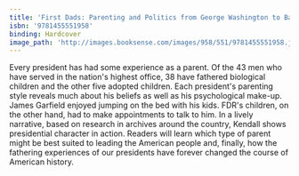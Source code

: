 ```yaml
---
title: 'First Dads: Parenting and Politics from George Washington to Barack Obama'
isbn: '9781455551958'
binding: Hardcover
image_path: 'http://images.booksense.com/images/958/551/9781455551958.jpg'
---
```



Every president has had some experience as a parent. Of the 43 men who have served in the nation's highest office, 38 have fathered biological children and the other five adopted children. Each president's parenting style reveals much about his beliefs as well as his psychological make-up. James Garfield enjoyed jumping on the bed with his kids. FDR's children, on the other hand, had to make appointments to talk to him. In a lively narrative, based on research in archives around the country, Kendall shows presidential character in action. Readers will learn which type of parent might be best suited to leading the American people and, finally, how the fathering experiences of our presidents have forever changed the course of American history.